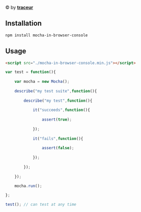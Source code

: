 
© by [**traceur**](https://www.npmjs.com/~traceur)

## Installation

```bash
npm install mocha-in-browser-console
```

## Usage

```html
<script src="./mocha-in-browser-console.min.js"></script>
```

```js
var test = function(){
	
	var mocha = new Mocha();
	
	describe("my test suite",function(){
		
		describe("my test",function(){
			
			it("succeeds",function(){
				
				assert(true);
				
			});
			
			it("fails",function(){
				
				assert(false);
				
			});
			
		});
		
	});
	
	mocha.run();

};

test(); // can test at any time
```